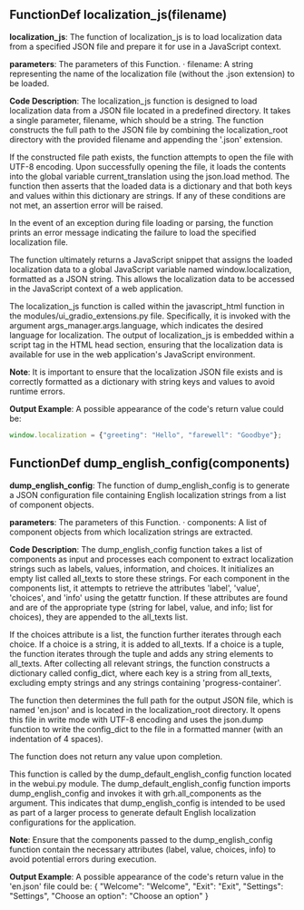 ## FunctionDef localization_js(filename)
**localization_js**: The function of localization_js is to load localization data from a specified JSON file and prepare it for use in a JavaScript context.

**parameters**: The parameters of this Function.
· filename: A string representing the name of the localization file (without the .json extension) to be loaded.

**Code Description**: The localization_js function is designed to load localization data from a JSON file located in a predefined directory. It takes a single parameter, filename, which should be a string. The function constructs the full path to the JSON file by combining the localization_root directory with the provided filename and appending the '.json' extension. 

If the constructed file path exists, the function attempts to open the file with UTF-8 encoding. Upon successfully opening the file, it loads the contents into the global variable current_translation using the json.load method. The function then asserts that the loaded data is a dictionary and that both keys and values within this dictionary are strings. If any of these conditions are not met, an assertion error will be raised.

In the event of an exception during file loading or parsing, the function prints an error message indicating the failure to load the specified localization file. 

The function ultimately returns a JavaScript snippet that assigns the loaded localization data to a global JavaScript variable named window.localization, formatted as a JSON string. This allows the localization data to be accessed in the JavaScript context of a web application.

The localization_js function is called within the javascript_html function in the modules/ui_gradio_extensions.py file. Specifically, it is invoked with the argument args_manager.args.language, which indicates the desired language for localization. The output of localization_js is embedded within a script tag in the HTML head section, ensuring that the localization data is available for use in the web application's JavaScript environment.

**Note**: It is important to ensure that the localization JSON file exists and is correctly formatted as a dictionary with string keys and values to avoid runtime errors.

**Output Example**: A possible appearance of the code's return value could be:
```javascript
window.localization = {"greeting": "Hello", "farewell": "Goodbye"};
```
## FunctionDef dump_english_config(components)
**dump_english_config**: The function of dump_english_config is to generate a JSON configuration file containing English localization strings from a list of component objects.

**parameters**: The parameters of this Function.
· components: A list of component objects from which localization strings are extracted.

**Code Description**: The dump_english_config function takes a list of components as input and processes each component to extract localization strings such as labels, values, information, and choices. It initializes an empty list called all_texts to store these strings. For each component in the components list, it attempts to retrieve the attributes 'label', 'value', 'choices', and 'info' using the getattr function. If these attributes are found and are of the appropriate type (string for label, value, and info; list for choices), they are appended to the all_texts list.

If the choices attribute is a list, the function further iterates through each choice. If a choice is a string, it is added to all_texts. If a choice is a tuple, the function iterates through the tuple and adds any string elements to all_texts. After collecting all relevant strings, the function constructs a dictionary called config_dict, where each key is a string from all_texts, excluding empty strings and any strings containing 'progress-container'.

The function then determines the full path for the output JSON file, which is named 'en.json' and is located in the localization_root directory. It opens this file in write mode with UTF-8 encoding and uses the json.dump function to write the config_dict to the file in a formatted manner (with an indentation of 4 spaces).

The function does not return any value upon completion.

This function is called by the dump_default_english_config function located in the webui.py module. The dump_default_english_config function imports dump_english_config and invokes it with grh.all_components as the argument. This indicates that dump_english_config is intended to be used as part of a larger process to generate default English localization configurations for the application.

**Note**: Ensure that the components passed to the dump_english_config function contain the necessary attributes (label, value, choices, info) to avoid potential errors during execution.

**Output Example**: A possible appearance of the code's return value in the 'en.json' file could be:
{
    "Welcome": "Welcome",
    "Exit": "Exit",
    "Settings": "Settings",
    "Choose an option": "Choose an option"
}
